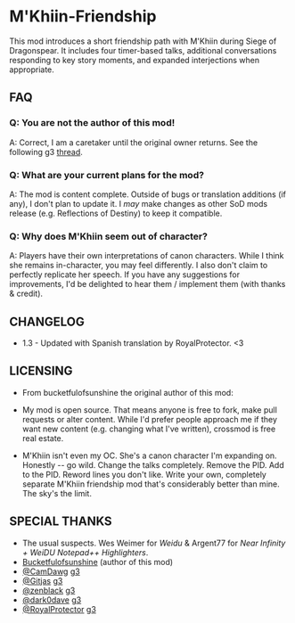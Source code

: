 # M'Khiin-Friendship

This mod introduces a short friendship path with M'Khiin during Siege of Dragonspear. It includes four timer-based talks, additional conversations responding to key story moments, and expanded interjections when appropriate.

## FAQ

### Q: You are not the author of this mod!

A: Correct, I am a caretaker until the original owner returns. See the following g3 [thread](https://www.gibberlings3.net/forums/topic/39622-bucketfullofsunshine/#comment-350332).

### Q: What are your current plans for the mod?

A: The mod is content complete. Outside of bugs or translation additions (if any), I don't plan to update it. I *may* make changes as other SoD mods release (e.g. Reflections of Destiny) to keep it compatible.

### Q: Why does M'Khiin seem out of character?

A: Players have their own interpretations of canon characters. While I think she remains in-character, you may feel differently. I also don't claim to perfectly replicate her speech. If you have any suggestions for improvements, I'd be delighted to hear them / implement them (with thanks & credit).

## CHANGELOG

* 1.3 - Updated with Spanish translation by RoyalProtector. <3 

## LICENSING

* From bucketfulofsunshine the original author of this mod:

* My mod is open source. That means anyone is free to fork, make pull requests or alter content. While I'd prefer people approach me if they want new content (e.g. changing what I've written), crossmod is free real estate.

* M'Khiin isn't even my OC. She's a canon character I'm expanding on. Honestly -- go wild. Change the talks completely. Remove the PID. Add to the PID. Reword lines you don't like. Write your own, completely separate M'Khiin friendship mod that's considerably better than mine. The sky's the limit.

## SPECIAL THANKS

* The usual suspects. Wes Weimer for *Weidu* & Argent77 for *Near Infinity + WeiDU Notepad++ Highlighters*.
* [Bucketfulofsunshine](https://www.gibberlings3.net/profile/14451-bucketfulofsunshine/) (author of this mod)
* [@CamDawg](https://github.com/CamDawg) [g3](https://www.gibberlings3.net/profile/8-camdawg/)
* [@Gitjas](https://github.com/Gitjas) [g3](https://www.gibberlings3.net/profile/256-jastey/)
* [@zenblack](https://github.com/zenblack) [g3](https://www.gibberlings3.net/profile/7135-zenblack/)
* [@dark0dave](https://github.com/dark0dave) [g3](https://www.gibberlings3.net/profile/13480-dark0dave/)
* [@RoyalProtector](https://github.com/szaumoor) [g3](https://www.gibberlings3.net/profile/12720-royalprotector/)

